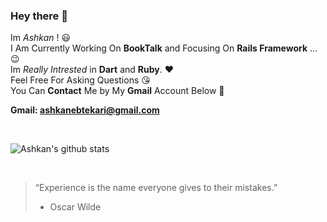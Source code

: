 ### Hey there 👋

Im *Ashkan* ! :smiley: <br>
I Am Currently Working On **BookTalk** and Focusing On **Rails Framework** ... :wink: <br>
Im *Really Intrested* in **Dart** and **Ruby**. :heart: <br>
Feel Free For Asking Questions :kissing_heart: <br>
You Can **Contact** Me by My **Gmail** Account Below :facepunch: <br>

**Gmail: ashkanebtekari@gmail.com**

<br>

![Ashkan's github stats](https://github-readme-stats.vercel.app/api?username=Chamepp&show_icons=true&theme=default)

<br>

> “Experience is the name everyone gives to their mistakes.”
> -  Oscar Wilde
